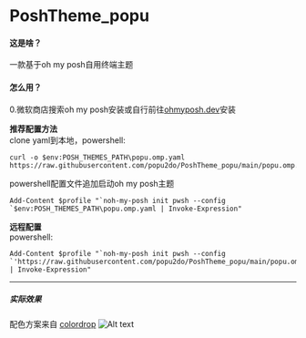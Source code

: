 ﻿# PoshTheme_popu
#### 这是啥？
一款基于oh my posh自用终端主题
#### 怎么用？
0.微软商店搜索oh my posh安装或自行前往[ohmyposh.dev](https://ohmyposh.dev/docs/installation/windows)安装  

__推荐配置方法__  
clone yaml到本地，powershell:
```
curl -o $env:POSH_THEMES_PATH\popu.omp.yaml https://raw.githubusercontent.com/popu2do/PoshTheme_popu/main/popu.omp.yaml             
```
powershell配置文件追加启动oh my posh主题
```
Add-Content $profile "`noh-my-posh init pwsh --config `$env:POSH_THEMES_PATH\popu.omp.yaml | Invoke-Expression"     
```

__远程配置__  
powershell:  
```
Add-Content $profile "`noh-my-posh init pwsh --config `'https://raw.githubusercontent.com/popu2do/PoshTheme_popu/main/popu.omp.yaml`' | Invoke-Expression"               
```

- - -

##### 实际效果
配色方案来自 [colordrop](https://colordrop.io/)
![Alt text](screenshot/image.png) 

